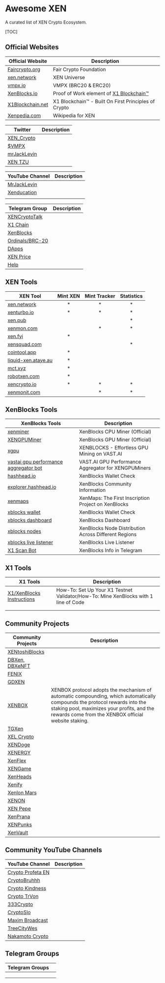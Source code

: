 # Awesome XEN

A curated list of XEN Crypto Ecosystem.

[TOC]



## Official Websites



| Official Website                                 | Description                                                  |
| ------------------------------------------------ | ------------------------------------------------------------ |
| [Faircrypto.org](https://faircrypto.org)         | Fair Crypto Foundation                                       |
| [xen.network](https://xen.nework)                | XEN Universe                                                 |
| [vmpx.io](vmpx.io)                               | VMPX (BRC20 & ERC20)                                         |
| [XenBlocks.io](https://xenblocks.io/leaderboard) | Proof of Work element of [X1 Blockchain™](https://x1blockchain.net/) |
| [X1Blockchain.net](https://x1blockchain.net/)    | X1 Blockchain™ - Built On First Principles of Crypto         |
| [Xenpedia.com](https://info.xenpedia.com)        | Wikipedia for XEN                                            |



| Twitter                                        | Description |
| ---------------------------------------------- | ----------- |
| [XEN_Crypto](https://twitter.com/XEN_Crypto)   |             |
| [$VMPX](https://twitter.com/VMPX_brc20)        |             |
| [mrJackLevin](https://twitter.com/mrJackLevin) |             |
| [XEN TZU](https://twitter.com/ackebom)         |             |



| YouTube Channel                                 | Description |
| ----------------------------------------------- | ----------- |
| [MrJackLevin](https://youtube.com/@MrJackLevin) |             |
| [Xenducation](https://youtube.com/@xenducation) |             |
|                                                 |             |



| Telegram Group                              | Description |
| ------------------------------------------- | ----------- |
| [XENCryptoTalk](https://t.me/XENCryptoTalk) |             |
| [X1 Chain](https://t.me/+qPGGU8WFFtczNDEz)  |             |
| [XenBlocks](https://t.me/+7L2Z8vArV103NmJj) |             |
| [Ordinals/BRC-20](https://t.me/XENBitcoin)  |             |
| [DApps](https://t.me/xendapp)               |             |
| [XEN Price](t.me/XENPrice )                 |             |
| [Help](https://t.me/xenhelp)                |             |



## XEN Tools

| XEN Tool                                           | Mint XEN | Mint Tracker | Statistics |
| -------------------------------------------------- | :------: | :----------: | :--------: |
| [xen.network](https://xen.network)                 |    *     |      *       |     *      |
| [xenturbo.io](https://xenturbo.io)                 |    *     |      *       |     *      |
| [xen.pub](https://xen.pub)                         |          |              |     *      |
| [xenmon.com ](https://xenmon.com )                 |          |      *       |     *      |
| [xen.fyi](https://xen.fyi)                         |    *     |              |            |
| [xensquad.com](https://xensquad.com)               |          |              |     *      |
| [cointool.app](https://cointool.app)               |    *     |              |            |
| [liquid-xen.ataye.au](https://liquid-xen.ataye.au) |    *     |              |            |
| [mct.xyz](https://mct.xyz)                         |    *     |              |            |
| [robotxen.com](https://robotxen.com)               |    *     |              |            |
| [xencrypto.io](https://xencrypto.io)               |    *     |      *       |     *      |
| [xenmonit.com](https://xenmonit.com)               |          |      *       |     *      |



## XenBlocks Tools

| XenBlocks Tools                                              | Description                                          |
| ------------------------------------------------------------ | ---------------------------------------------------- |
| [xenminer](https://github.com/jacklevin74/xenminer/)         | XenBlocks CPU Miner (Official)                       |
| [XENGPUMiner](https://github.com/shanhaicoder/XENGPUMiner/)  | XenBlocks GPU Miner (Official)                       |
| [xgpu](https://github.com/JozefJarosciak/xgpu)               | XENBLOCKS - Effortless GPU Mining on VAST.AI         |
| [vastai gpu performance aggregator bot](https://github.com/tr4vLer/vastai_instances_aggregator_bot) | VAST.AI GPU Performance Aggregator for XENGPUMiners  |
| [hashhead.io](https://hashhead.io/)                          | XenBlocks Wallet Check                               |
| [explorer.hashhead.io](https://explorer.hashhead.io/)        | XenBlocks Community Information                      |
| [xenmaps](https://xenmaps.io/)                               | XenMaps: The First Inscription Project on XenBlocks  |
| [xblocks wallet](https://xen.pub/xblocks.php)                | XenBlocks Wallet Check                               |
| [xblocks dashboard](https://xen.pub/index-xenblocks.php)     | XenBlocks Dashboard                                  |
| [xblocks nodes](https://xen.pub/xblocks-nodes.php)           | XenBlocks Node Distribution Across Different Regions |
| [xblocks live listener](https://xen.pub/xblocks-live.php)    | XenBlocks Live Listener                              |
| [X1 Scan Bot](https://t.me/x1_scan_bot)                      | XenBlocks Info in Telegram                           |



## X1 Tools

| X1 Tools                                                     | Description                                                  |
| ------------------------------------------------------------ | ------------------------------------------------------------ |
| [X1/XenBlocks Instructions](https://github.com/JozefJarosciak/X1) | How-To: Set Up Your X1 Testnet Validator/How-To: Mine XenBlocks with 1 line of Code |
|                                                              |                                                              |
|                                                              |                                                              |



## Community Projects

| Community Projects                                  | Description                                                  |
| --------------------------------------------------- | ------------------------------------------------------------ |
| [XENtoshiBlocks](https://xentoshiblocks.com)        |                                                              |
| [DBXen, DBXeNFT](https://dbxen.org)                 |                                                              |
| [FENIX](https://fenix.fyi)                          |                                                              |
| [GDXEN](https://gdxen.xyz)                          |                                                              |
| [XENBOX](https://xenbox.one/)                       | XENBOX protocol adopts the mechanism of automatic compounding, which automatically compounds the protocol rewards into the staking pool, maximizes your profits, and the rewards come from the XENBOX official website staking. |
| [TGXen](https://tgxen.thegraysecosystem.com)        |                                                              |
| [XEL Crypto](https://app.xelcrypto.io)              |                                                              |
| [XENDoge](https://xendoge.network)                  |                                                              |
| [XENERGY](https://xenergy.world/xenergy)            |                                                              |
| [XenFlex](https://xenflex.io)                       |                                                              |
| [XENGame](https://xen.game)                         |                                                              |
| [XenHeads](https://https://twitter.com/XenHeadsNFT) |                                                              |
| [Xenify](https://xenify.io)                         |                                                              |
| [Xenlon Mars](https://xenlonmars.com)               |                                                              |
| [XENON](https://app.xenon.tools)                    |                                                              |
| [XEN Pepe](https://xenpepe.win)                     |                                                              |
| [XenPrana](https://https://twitter.com/Relaxndivs)  |                                                              |
| [XENPunks](https://xenpunks.io)                     |                                                              |
| [XenVault](https://xenvault.com)                    |                                                              |



## Community YouTube Channels

| YouTube Channel                                              | Description |
| ------------------------------------------------------------ | ----------- |
| [Crypto Profeta EN](https://www.youtube.com/@cryptoprofetaen7710) |             |
| [CryptoBruhhh](https://www.youtube.com/@CryptoBruhhh)        |             |
| [Crypto Kindness](https://www.youtube.com/@cryptokindness4504) |             |
| [Crypto TrVon](https://www.youtube.com/@TrVon)               |             |
| [333Crypto](https://www.youtube.com/@333Crypto)              |             |
| [CryptoSlo](https://www.youtube.com/@CRYPTOSLO_OFFICIAL)     |             |
| [Maxim Broadcast](https://www.youtube.com/@MaximB)           |             |
| [TreeCityWes](https://www.youtube.com/@TreeCityWes)          |             |
| [Nakamoto Crypto](https://www.youtube.com/@NakamotoCrypto)   |             |



## Telegram Groups

| Telegram Groups |      |
| --------------- | ---- |
|                 |      |
|                 |      |
|                 |      |

